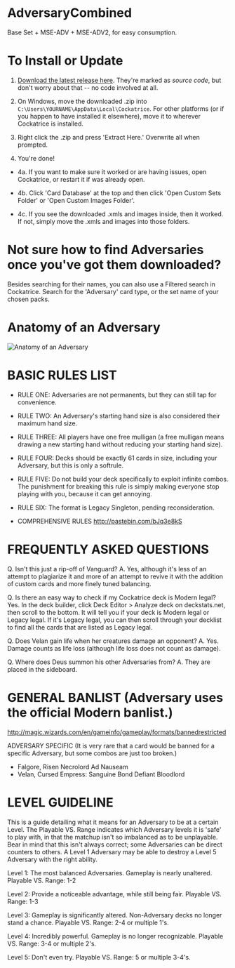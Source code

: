 # AdversaryCombined
Base Set + MSE-ADV + MSE-ADV2, for easy consumption.

# To Install or Update
1. [Download the latest release here](https://github.com/Buluphont/AdversaryCombined/releases). They're marked as *source code*, but don't worry about that -- no code involved at all.

2. On Windows, move the downloaded .zip into `C:\Users\YOURNAME\AppData\Local\Cockatrice`. For other platforms (or if you happen to have installed it elsewhere), move it to wherever Cockatrice is installed.

3. Right click the .zip and press 'Extract Here.' Overwrite all when prompted.

4. You're done!

- 4a. If you want to make sure it worked or are having issues, open Cockatrice, or restart it if was already open.

- 4b. Click 'Card Database' at the top and then click 'Open Custom Sets Folder' or 'Open Custom Images Folder'.

- 4c. If you see the downloaded .xmls and images inside, then it worked. If not, simply move the .xmls and images into those folders.


# Not sure how to find Adversaries once you've got them downloaded?
Besides searching for their names, you can also use a Filtered search in Cockatrice. Search for the 'Adversary' card type, or the set name of your chosen packs.

# Anatomy of an Adversary
![Anatomy of an Adversary](http://i.imgur.com/2MWbU30.png)

# BASIC RULES LIST
- RULE ONE: Adversaries are not permanents, but they can still tap for convenience.
- RULE TWO: An Adversary's starting hand size is also considered their maximum hand size.
- RULE THREE: All players have one free mulligan (a free mulligan means drawing a new starting hand without reducing your starting hand size).
- RULE FOUR: Decks should be exactly 61 cards in size, including your Adversary, but this is only a softrule.
- RULE FIVE: Do not build your deck specifically to exploit infinite combos. The punishment for breaking this rule is simply making everyone stop playing with you, because it can get annoying.
- RULE SIX: The format is Legacy Singleton, pending reconsideration.
 
- COMPREHENSIVE RULES
http://pastebin.com/bJq3e8kS

# FREQUENTLY ASKED QUESTIONS
Q. Isn't this just a rip-off of Vanguard?
A. Yes, although it's less of an attempt to plagiarize it and more of an attempt to revive it with the addition of custom cards and more finely tuned balancing.
 
Q. Is there an easy way to check if my Cockatrice deck is Modern legal?
Yes. In the deck builder, click Deck Editor > Analyze deck on deckstats.net, then scroll to the bottom. It will tell you if your deck is Modern legal or Legacy legal. If it's Legacy legal, you can then scroll through your decklist to find all the cards that are listed as Legacy legal.
 
Q. Does Velan gain life when her creatures damage an opponent?
A. Yes. Damage counts as life loss (although life loss does not count as damage).
 
Q. Where does Deus summon his other Adversaries from?
A. They are placed in the sideboard.

# GENERAL BANLIST (Adversary uses the official Modern banlist.)
http://magic.wizards.com/en/gameinfo/gameplay/formats/bannedrestricted
 
ADVERSARY SPECIFIC (It is very rare that a card would be banned for a specific Adversary, but some combos are just too broken.)
- Falgore, Risen Necrolord
    Ad Nauseam
- Velan, Cursed Empress:
    Sanguine Bond
    Defiant Bloodlord

# LEVEL GUIDELINE
This is a guide detailing what it means for an Adversary to be at a certain Level. The Playable VS. Range indicates which Adversary levels it is 'safe' to play with, in that the matchup isn't so imbalanced as to be unplayable. Bear in mind that this isn't always correct; some Adversaries can be direct counters to others. A Level 1 Adversary may be able to destroy a Level 5 Adversary with the right ability.
 
Level 1: The most balanced Adversaries. Gameplay is nearly unaltered.
Playable VS. Range: 1-2
 
Level 2: Provide a noticeable advantage, while still being fair.
Playable VS. Range: 1-3
 
Level 3: Gameplay is significantly altered. Non-Adversary decks no longer stand a chance.
Playable VS. Range: 2-4 or multiple 1's.
 
Level 4: Incredibly powerful. Gameplay is no longer recognizable.
Playable VS. Range: 3-4 or multiple 2's.
 
Level 5: Don't even try.
Playable VS. Range: 5 or multiple 3-4's.
